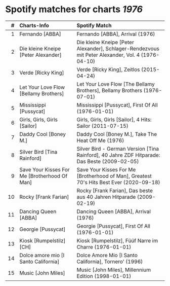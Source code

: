# Spotify matches for charts *1976*

|    # | Charts-Info                                  | Spotify Match                                                                                     |
| ---: | :------------------------------------------- | :------------------------------------------------------------------------------------------------ |
|    1 | Fernando [ABBA]                              | Fernando [ABBA], Arrival (1976)                                                                   |
|    2 | Die kleine Kneipe [Peter Alexander]          | Die kleine Kneipe [Peter Alexander], Schlager-Rendezvous mit Peter Alexander, Vol. 4 (1976-04-10) |
|    3 | Verde [Ricky King]                           | Verde [Ricky King], Zeitlos (2015-04-24)                                                          |
|    4 | Let Your Love Flow [Bellamy Brothers]        | Let Your Love Flow [The Bellamy Brothers], Bellamy Brothers (1976-07-01)                          |
|    5 | Mississippi [Pussycat]                       | Mississippi [Pussycat], First Of All (1976-01-01)                                                 |
|    6 | Girls, Girls, Girls [Sailor]                 | Girls, Girls, Girls [Sailor], 4 Hits: Sailor (2011-07-15)                                         |
|    7 | Daddy Cool [Boney M.]                        | Daddy Cool [Boney M.], Take The Heat Off Me (1976)                                                |
|    8 | Silver Bird [Tina Rainford]                  | Silver Bird - German Version [Tina Rainford], 40 Jahre ZDF Hitparade: Das Beste (2009-02-05)      |
|    9 | Save Your Kisses For Me [Brotherhood Of Man] | Save Your Kisses For Me [Brotherhood of Man], Greatest 70's Hits Best Ever (2020-09-18)           |
|   10 | Rocky [Frank Farian]                         | Rocky [Frank Farian], Das beste aus 40 Jahren Hitparade (2009-02-19)                              |
|   11 | Dancing Queen [ABBA]                         | Dancing Queen [ABBA], Arrival (1976)                                                              |
|   12 | Georgie [Pussycat]                           | Georgie [Pussycat], First Of All (1976-01-01)                                                     |
|   13 | Kiosk [Rumpelstilz] [CH]                     | Kiosk [Rumpelstilz], Füüf Narre im Charre (1976-01-01)                                            |
|   14 | Dolce amore mio [I Santo California]         | Dolce Amore Mio [I Santo California], Tornero' (1996)                                             |
|   15 | Music [John Miles]                           | Music [John Miles], Millennium Edition (1998-01-01)                                               |
